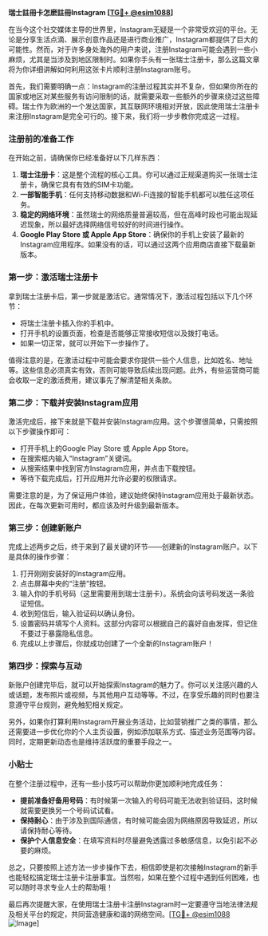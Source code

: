 **瑞士註冊卡怎麽註冊Instagram [[TG💪+ @esim1088](https://t.me/s/esim1088)]**

在当今这个社交媒体主导的世界里，Instagram无疑是一个非常受欢迎的平台。无论是分享生活点滴、展示创意作品还是进行商业推广，Instagram都提供了巨大的可能性。然而，对于许多身处海外的用户来说，注册Instagram可能会遇到一些小麻烦，尤其是当涉及到地区限制时。如果你手头有一张瑞士注册卡，那么这篇文章将为你详细讲解如何利用这张卡片顺利注册Instagram账号。

首先，我们需要明确一点：Instagram的注册过程其实并不复杂，但如果你所在的国家或地区对某些服务有访问限制的话，就需要采取一些额外的步骤来绕过这些障碍。瑞士作为欧洲的一个发达国家，其互联网环境相对开放，因此使用瑞士注册卡来注册Instagram是完全可行的。接下来，我们将一步步教你完成这一过程。

### 注册前的准备工作

在开始之前，请确保你已经准备好以下几样东西：

1. **瑞士注册卡**：这是整个流程的核心工具。你可以通过正规渠道购买一张瑞士注册卡，确保它具有有效的SIM卡功能。
2. **一部智能手机**：任何支持移动数据和Wi-Fi连接的智能手机都可以胜任这项任务。
3. **稳定的网络环境**：虽然瑞士的网络质量普遍较高，但在高峰时段也可能出现延迟现象，所以最好选择网络信号较好的时间进行操作。
4. **Google Play Store 或 Apple App Store**：确保你的手机上安装了最新的Instagram应用程序。如果没有的话，可以通过这两个应用商店直接下载最新版本。

### 第一步：激活瑞士注册卡

拿到瑞士注册卡后，第一步就是激活它。通常情况下，激活过程包括以下几个环节：

- 将瑞士注册卡插入你的手机中。
- 打开手机的设置页面，检查是否能够正常接收短信以及拨打电话。
- 如果一切正常，就可以开始下一步操作了。

值得注意的是，在激活过程中可能会要求你提供一些个人信息，比如姓名、地址等。这些信息必须真实有效，否则可能导致后续出现问题。此外，有些运营商可能会收取一定的激活费用，建议事先了解清楚相关条款。

### 第二步：下载并安装Instagram应用

激活完成后，接下来就是下载并安装Instagram应用。这个步骤很简单，只需按照以下步骤操作即可：

- 打开手机上的Google Play Store 或 Apple App Store。
- 在搜索框内输入“Instagram”关键词。
- 从搜索结果中找到官方Instagram应用，并点击下载按钮。
- 等待下载完成后，打开应用并允许必要的权限请求。

需要注意的是，为了保证用户体验，建议始终保持Instagram应用处于最新状态。因此，在每次更新可用时，都应该及时升级到最新版本。

### 第三步：创建新账户

完成上述两步之后，终于来到了最关键的环节——创建新的Instagram账户。以下是具体的操作步骤：

1. 打开刚刚安装好的Instagram应用。
2. 点击屏幕中央的“注册”按钮。
3. 输入你的手机号码（这里需要用到瑞士注册卡）。系统会向该号码发送一条验证短信。
4. 收到短信后，输入验证码以确认身份。
5. 设置密码并填写个人资料。这部分内容可以根据自己的喜好自由发挥，但记住不要过于暴露隐私信息。
6. 完成以上步骤后，你就成功创建了一个全新的Instagram账户！

### 第四步：探索与互动

新账户创建完毕后，就可以开始探索Instagram的魅力了。你可以关注感兴趣的人或话题，发布照片或视频，与其他用户互动等等。不过，在享受乐趣的同时也要注意遵守平台规则，避免触犯相关规定。

另外，如果你打算利用Instagram开展业务活动，比如营销推广之类的事情，那么还需要进一步优化你的个人主页设置，例如添加联系方式、描述业务范围等内容。同时，定期更新动态也是维持活跃度的重要手段之一。

### 小贴士

在整个注册过程中，还有一些小技巧可以帮助你更加顺利地完成任务：

- **提前准备好备用号码**：有时候第一次输入的号码可能无法收到验证码，这时候就需要更换另一个号码试试看。
- **保持耐心**：由于涉及到国际通信，有时候可能会因为网络原因导致延迟，所以请保持耐心等待。
- **保护个人信息安全**：在填写资料时尽量避免透露过多敏感信息，以免引起不必要的麻烦。

总之，只要按照上述方法一步步操作下去，相信即使是初次接触Instagram的新手也能轻松搞定瑞士注册卡注册事宜。当然啦，如果在整个过程中遇到任何困难，也可以随时寻求专业人士的帮助哦！

最后再次提醒大家，在使用瑞士注册卡注册Instagram时一定要遵守当地法律法规及相关平台的规定，共同营造健康和谐的网络空间。[[TG💪+ @esim1088](https://t.me/s/esim1088) ![Image](https://i.postimg.cc/4NQfJmqS/Snipaste-2025-05-13-00-14-12.png)]